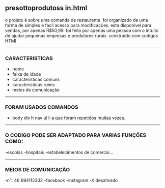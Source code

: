 ## presottoprodutoss in.html
o projeto é sobre uma comanda de restaurante.
foi organizado de uma forma de simples e facil acesso para modificações.
esta disponivel para vendas, por apenas R$50,99.
foi feito por apenas uma pessoa com o intuito de ajudar pequenas empresas e produtores rurais.
construido com codigos HTMl

---

### CARACTERISTICAS 
- nome
- faixa de idade
- caracteristicas comuns
- caracteristicas ruims
- meios de comunicação

---

### FORAM USADOS COMANDOS
- body
div
h
nav
ul
li
a
que foram repetidos muitas vezes.

---

### O CODIGO PODE SER ADAPTADO PARA VARIAS FUNÇÕES COMO:
-escolas
-hospitais
-estabelecimentos de comercio...

---

### MEIOS DE COMUNICAÇÃO
-n°: 46 994112332
-facebook
-instagram
-X desativado
     






